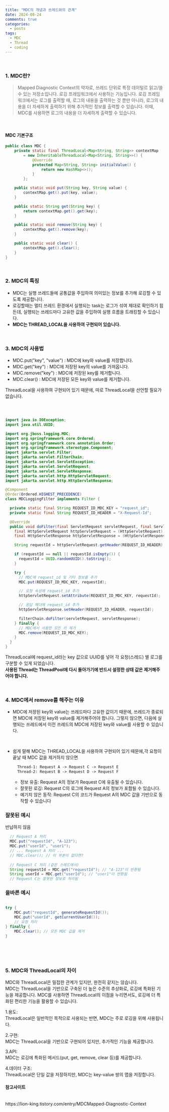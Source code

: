 ```yaml
---
title: "MDC의 개념과 쓰레드와의 관계"
date: 2024-08-24
comments: true
categories:
  - posts
tags:
  - MDC
  - Thread
  - coding
---
```


<br>

### 1. MDC란?
> Mapped Diagnostic Context의 약자로, 쓰레드 단위로 특정 데이털르 읽고/쓸 수 있는 저장소입니다. 로깅 프레임워크에서 사용하는 기능입니다. 로깅 프레임워크에서는 로그를 출력할 때, 로그의 내용을 출력하는 것 뿐만 아니라, 로그의 내용을 더 자세하게 출력하기 위해 추가적인 정보를 출력할 수 있습니다. 이때, MDC를 사용하면 로그의 내용을 더 자세하게 출력할 수 있습니다. 

<br>

#### MDC 기본구조

```java
public class MDC {
    private static final ThreadLocal<Map<String, String>> contextMap 
        = new InheritableThreadLocal<Map<String, String>>() {
            @Override
            protected Map<String, String> initialValue() {
                return new HashMap<>();
            }
        };

    public static void put(String key, String value) {
        contextMap.get().put(key, value);
    }

    public static String get(String key) {
        return contextMap.get().get(key);
    }

    public static void remove(String key) {
        contextMap.get().remove(key);
    }

    public static void clear() {
        contextMap.get().clear();
    }
}

```

<br>

### 2. MDC의 특징
- MDC는 실행 쓰레드들에 공통값을 주입하여 의미있는 정보를 추가해 로깅할 수 있도록 제공합니다. 
- 로깅할때는 멀티 쓰레드 환경에서 실행되는 task는 로그가 섞여 제대로 확인하기 힘든데, 실행되는 쓰레드마다 고유한 값을 주입하여 실행 흐름을 트래킹할 수 있습니다.
- **MDC는 THREAD_LOCAL을 사용하여 구현되어 있습니다.**

<br>


### 3. MDC의 사용법
- MDC.put("key", "value") : MDC에 key와 value를 저장합니다.
- MDC.get("key") : MDC에 저장된 key의 value를 가져옵니다.
- MDC.remove("key") : MDC에 저장된 key를 제거합니다.
- MDC.clear() : MDC에 저장된 모든 key와 value를 제거합니다.

ThreadLocal을 사용하여 구현되어 있기 때문에, 따로 ThreadLocal을 선언할 필요가 없습니다.

<br>

```java

import java.io.IOException;
import java.util.UUID;

import org.jboss.logging.MDC;
import org.springframework.core.Ordered;
import org.springframework.core.annotation.Order;
import org.springframework.stereotype.Component;
import jakarta.servlet.Filter;
import jakarta.servlet.FilterChain;
import jakarta.servlet.ServletException;
import jakarta.servlet.ServletRequest;
import jakarta.servlet.ServletResponse;
import jakarta.servlet.http.HttpServletRequest;
import jakarta.servlet.http.HttpServletResponse;

@Component
@Order(Ordered.HIGHEST_PRECEDENCE)
class MDCLoggingFilter implements Filter {

  private static final String REQUEST_ID_MDC_KEY = "request_id";
  private static final String REQUEST_ID_HEADER = "X-Request-Id";

  @Override
  public void doFilter(final ServletRequest servletRequest, final ServletResponse servletResponse, final FilterChain filterChain) throws IOException, ServletException {
    final HttpServletRequest httpServletRequest = (HttpServletRequest) servletRequest;
    final HttpServletResponse httpServletResponse = (HttpServletResponse) servletResponse;

    String requestId = httpServletRequest.getHeader(REQUEST_ID_HEADER);

    if (requestId == null || requestId.isEmpty()) {
      requestId = UUID.randomUUID().toString();
    }

    try {
      // MDC에 request_id 및 기타 정보를 추가
      MDC.put(REQUEST_ID_MDC_KEY, requestId);

      // 요청 속성에 request_id 추가
      httpServletRequest.setAttribute(REQUEST_ID_MDC_KEY, requestId);

      // 응답 헤더에 request_id 추가
      httpServletResponse.setHeader(REQUEST_ID_HEADER, requestId);

      filterChain.doFilter(servletRequest, servletResponse);
    } finally {
      // MDC에서 사용한 모든 키 제거
      MDC.remove(REQUEST_ID_MDC_KEY);
    }
  }
}

```
ThreadLocal에 request_id라는 key 값으로 UUID를 넣어 각 요청(스레드) 별 로그를 구분할 수 있게 되었습니다.
<br>
**사용된 Thread는 ThreadPool에 다시 돌아가기에 반드시 설정한 상태 값은 제거해주어야 합니다.**

<br>

### 4. MDC에서 remove를 해주는 이유
- MDC에 저장된 key와 value는 쓰레드마다 고유한 값이기 때문에, 쓰레드가 종료되면 MDC에 저장된 key와 value를 제거해주어야 합니다. 그렇지 않으면, 다음에 실행되는 쓰레드에서 이전 쓰레드의 MDC에 저장된 key와 value를 사용할 수 있습니다.

<br>

- 쉽게 말해 MDC는 THREAD_LOCAL을 사용하여 구현되어 있기 때문에,각 요청이 끝날 때 MDC 값을 제거하지 않으면
    ```markdown
      Thread-1: Request A -> Request C -> Request E
      Thread-2: Request B -> Request D -> Request F
   ```
  - 정보 유출: Request A의 정보가 Request C에 유출될 수 있습니다.
  - 잘못된 로깅: Request C의 로그에 Request A의 정보가 포함될 수 있습니다.
  - 예기치 않은 동작: Request C의 코드가 Request A의 MDC 값을 기반으로 동작할 수 있습니다
  
### 잘못된 예시
반납하지 않음
      
```java
  // Request A 처리
  MDC.put("requestId", "A-123");
  MDC.put("userId", "user1");
  // ... Request A 처리 ...
  // MDC.clear(); // 이 부분이 없다면?
  
  // Request C 처리 (같은 스레드에서)
  String requestId = MDC.get("requestId"); // "A-123"이 반환됨
  String userId = MDC.get("userId"); // "user1"이 반환됨
  // Request C는 잘못된 정보로 처리됨

```

### 올바른 예시
```java

try {
    MDC.put("requestId", generateRequestId());
    MDC.put("userId", getCurrentUserId());
    // 요청 처리
} finally {
    MDC.clear(); // 모든 MDC 값을 제거
}
```

<br>
<br>
<br>


### 5. MDC와 ThreadLocal의 차이
MDC와 ThreadLocal은 밀접한 관계가 있지만, 완전히 같지는 않습니다.<br> MDC는 ThreadLocal을 기반으로 구축된 더 높은 수준의 추상화로, 로깅에 특화된 기능을 제공합니다. MDC를 사용하면 ThreadLocal의 이점을 누리면서도, 로깅에 더 특화된 편리한 기능을 활용할 수 있습니다.

1.용도: <br>
ThreadLocal은 일반적인 목적으로 사용되는 반면, MDC는 주로 로깅을 위해 사용됩니다.
<br>

2.구현:<br> MDC는 ThreadLocal을 기반으로 구현되어 있지만, 추가적인 기능을 제공합니다.
<br>

3.API:<br> MDC는 로깅에 특화된 메서드(put, get, remove, clear 등)를 제공합니다.<br>

4.데이터 구조: <br>ThreadLocal은 단일 값을 저장하지만, MDC는 key-value 쌍의 맵을 저장합니다.


#### 참고사이트


<br>
https://lion-king.tistory.com/entry/MDCMapped-Diagnostic-Context<br>

